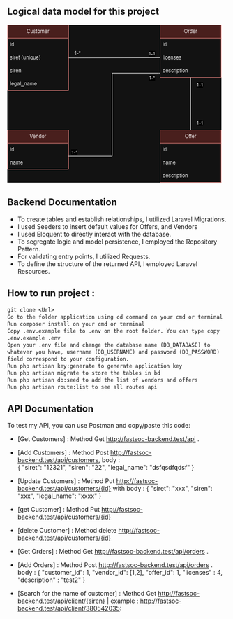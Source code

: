 ## Logical data model for this project 

![image info](./mld.png)

## Backend Documentation

- To create tables and establish relationships, I utilized Laravel Migrations.
- I used Seeders to insert default values for Offers, and Vendors 
- I used Eloquent to directly interact with the database.
- To segregate logic and model persistence, I employed the Repository Pattern.
- For validating entry points, I utilized Requests.
- To define the structure of the returned API, I employed Laravel Resources.


## How to run project : 

    git clone <Url>
    Go to the folder application using cd command on your cmd or terminal
    Run composer install on your cmd or terminal
    Copy .env.example file to .env on the root folder. You can type copy .env.example .env 
    Open your .env file and change the database name (DB_DATABASE) to whatever you have, username (DB_USERNAME) and password (DB_PASSWORD) field correspond to your configuration.
    Run php artisan key:generate to generate application key
    Run php artisan migrate to store the tables in bd 
    Run php artisan db:seed to add the list of vendors and offers 
    Run php artisan route:list to see all routes api


## API Documentation

To test my API, you can use Postman and copy/paste this code:


- [Get Customers] : Method Get http://fastsoc-backend.test/api .
- [Add Customers] : Method Post http://fastsoc-backend.test/api/customers, body :  
    {
            "siret": "12321",
            "siren": "22",
            "legal_name": "dsfqsdfqdsf"
    }
- [Update Customers] : Method Put http://fastsoc-backend.test/api/customers/{id}  with body :
    {
            "siret": "xxx",
            "siren": "xxx",
            "legal_name": "xxxx"
    }


- [get Customer] : Method Put http://fastsoc-backend.test/api/customers/{id}  

- [delete Customer] : Method delete http://fastsoc-backend.test/api/customers/{id} 


- [Get Orders] : Method Get http://fastsoc-backend.test/api/orders .

- [Add Orders] : Method Post http://fastsoc-backend.test/api/orders . body : 
{
            "customer_id": 1,
            "vendor_id": [1,2],
            "offer_id": 1,
            "licenses" : 4, 
            "description" : "test2"
}

- [Search for the name of customer] : Method Get http://fastsoc-backend.test/api/client/{siren} | example  : http://fastsoc-backend.test/api/client/380542035: 